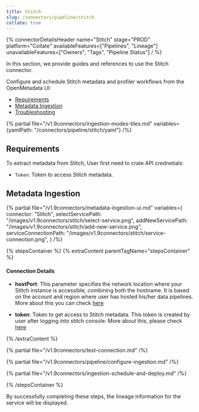 ```yaml
---
title: Stitch
slug: /connectors/pipeline/stitch
collate: true
---
```


{% connectorDetailsHeader
name="Stitch"
stage="PROD"
platform="Collate"
availableFeatures=["Pipelines", "Lineage"]
unavailableFeatures=["Owners", "Tags", "Pipeline Status"]
/ %}


In this section, we provide guides and references to use the Stitch connector.

Configure and schedule Stitch metadata and profiler workflows from the OpenMetadata UI:

- [Requirements](#requirements)
- [Metadata Ingestion](#metadata-ingestion)
- [Troubleshooting](/connectors/pipeline/stitch/troubleshooting)

{% partial file="/v1.9connectors/ingestion-modes-tiles.md" variables={yamlPath: "/connectors/pipeline/stitch/yaml"} /%}

## Requirements

To extract metadata from Stitch, User first need to crate API crednetials:
- `Token`: Token to access Stitch metadata.


## Metadata Ingestion

{% partial 
    file="/v1.9connectors/metadata-ingestion-ui.md" 
    variables={
        connector: "Stitch", 
        selectServicePath: "/images/v1.9connectors/stitch/select-service.png",
        addNewServicePath: "/images/v1.9connectors/stitch/add-new-service.png",
        serviceConnectionPath: "/images/v1.9connectors/stitch/service-connection.png",
    } 
/%}

{% stepsContainer %}
{% extraContent parentTagName="stepsContainer" %}

#### Connection Details

- **hostPort**: This parameter specifies the network location where your Stitch instance is accessible, combining both the hostname. It is based on the account and region where user has hosted his/her data pipelines. More about this you can check [here](https://www.stitchdata.com/docs/developers/import-api/api#base-urls)

- **token**: Token to get access to Stitch metadata. This token is created by user after logging into stitch console. More about this, please check [here](https://www.stitchdata.com/docs/developers/import-api/guides/quick-start#obtain-api-credentials)


{% /extraContent %}

{% partial file="/v1.9connectors/test-connection.md" /%}

{% partial file="/v1.9connectors/pipeline/configure-ingestion.md" /%}

{% partial file="/v1.9connectors/ingestion-schedule-and-deploy.md" /%}

{% /stepsContainer %}

By successfully completing these steps, the lineage information for the service will be displayed.
